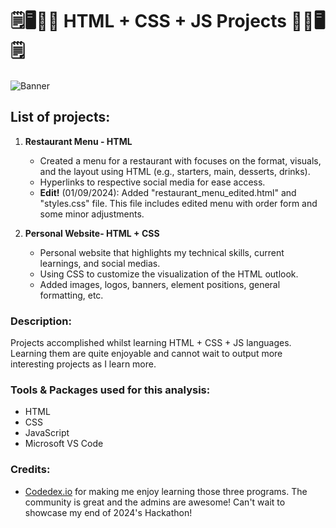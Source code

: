 # :spiral_notepad::desktop_computer::man_technologist: HTML + CSS + JS Projects :man_technologist::desktop_computer::spiral_notepad:

![Banner](https://github.com/yuunam97/html-css-js-projects/blob/main/images/banner.png?raw=true)

## List of projects:

1. <b>Restaurant Menu - HTML</b>
    - Created a menu for a restaurant with focuses on the format, visuals, and the layout using HTML (e.g., starters, main, desserts, drinks). 
    - Hyperlinks to respective social media for ease access. 
    - **Edit!** (01/09/2024): Added "restaurant_menu_edited.html" and "styles.css" file. This file includes edited menu with order form and some minor adjustments. 

2. <b>Personal Website- HTML + CSS</b>
    - Personal website that highlights my technical skills, current learnings, and social medias. 
    - Using CSS to customize the visualization of the HTML outlook. 
    - Added images, logos, banners, element positions, general formatting, etc. 


### Description: 
Projects accomplished whilst learning HTML + CSS + JS languages. Learning them are quite enjoyable and cannot wait to output more interesting projects as I learn more. 


### Tools & Packages used for this analysis:
- HTML
- CSS
- JavaScript
- Microsoft VS Code

### Credits:
- [Codedex.io](https://www.codedex.io/home) for making me enjoy learning those three programs. The community is great and the admins are awesome! Can't wait to showcase my end of 2024's Hackathon!


